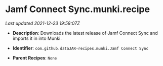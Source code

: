 # Jamf Connect Sync.munki.recipe

_Last updated 2021-12-23 19:58:07Z_

- **Description**: Downloads the latest release of Jamf Connect Sync and imports it in into Munki.

- **Identifier**: `com.github.dataJAR-recipes.munki.Jamf Connect Sync`

- **Parent Recipes**: `None`